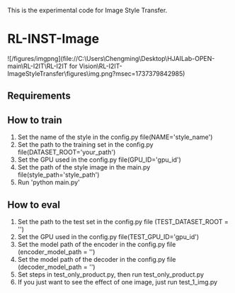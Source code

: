 This is the experimental code for Image Style Transfer.

# RL-INST-Image

![/figures/imgpng](file://C:\Users\Chengming\Desktop\HJAILab-OPEN-main\RL-I2IT\RL-I2IT for Vision\RL-I2IT-ImageStyleTransfer\figures\img.png?msec=1737379842985)

## Requirements

## How to train

1. Set the name of the style in the config.py file(NAME='style_name')
2. Set the path to the training set in the config.py file(DATASET_ROOT='your_path')
3. Set the GPU used in the config.py file(GPU_ID='gpu_id')
4. Set the path of the style image in the main.py file(style_path='style_path')
5. Run 'python main.py'

## How to eval

1. Set the path to the test set in the config.py file (TEST_DATASET_ROOT = '')
2. Set the GPU used in the config.py file(TEST_GPU_ID='gpu_id')
3. Set the model path of the encoder in the config.py file (encoder_model_path = '')
4. Set the model path of the decoder in the config.py file (decoder_model_path = '')
5. Set steps in test_only_product.py, then run test_only_product.py
6. If you just want to see the effect of one image, just run test_1_img.py
